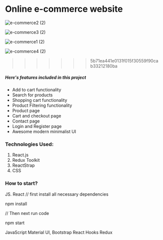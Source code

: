 
# Online e-commerce website 

![e-commerce2 (2)](https://user-images.githubusercontent.com/52706075/199468768-ce611bd9-4e08-40da-8b10-3963c33954d6.png)

![e-commerce3 (2)](https://user-images.githubusercontent.com/52706075/199468851-60601105-735e-46fb-9bb0-ed4e2d7ac828.png)

![e-commerce1 (2)](https://user-images.githubusercontent.com/52706075/199468916-ac220e78-748b-40ae-921d-68b9da96218c.png)

![e-commerce4 (2)](https://user-images.githubusercontent.com/52706075/199468954-ab766351-e1f9-4e9a-9a87-cde7af1f79b6.png)
>>>>>>> 5b71ea441e0131f015f30559f90cab33212180ba

##### Here's features included in this project

- Add to cart functionality
- Search for products
- Shopping cart functionality
- Product Filtering functionality
- Product page
- Cart and checkout page
- Contact page
- Login and Register page
- Awesome modern minimalist UI

### Technologies Used:


1. React.js
2. Redux Toolkit
3. ReactStrap
4. CSS

### How to start?



JS. React
// first install all necessary dependencies

npm install 

// Then  next run code

npm start



JavaScript
Material UI, Bootstrap
React
Hooks
Redux